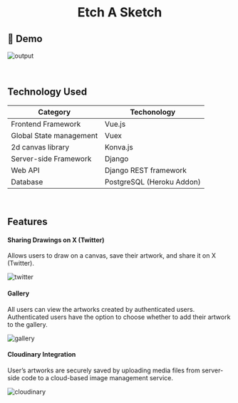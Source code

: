 <h1 align="center">
  Etch A Sketch
  <br>
</h1>

## 🎨 Demo

![output](https://github.com/Recursion-Group-K/sketch/assets/66197642/7cf50fb7-c1bc-44d5-9295-ac27421384b7)

<br>

## Technology Used

| Category | Techonology |
|---------------|----------------------|
| Frontend Framework        | Vue.js   |
| Global State management   | Vuex     |
| 2d canvas library |         Konva.js |
| Server-side Framework | Django       |
| Web API      | Django REST framework |
| Database | PostgreSQL (Heroku Addon) |

<br>

## Features

#### Sharing Drawings on X (Twitter)  
Allows users to draw on a canvas, save their artwork, and share it on X (Twitter).

![twitter](https://github.com/Recursion-Group-K/sketch/assets/66197642/74239dc8-3540-4097-bc7c-b02a898a1f9c)

#### Gallery 

All users can view the artworks created by authenticated users. Authenticated users have the option to choose whether to add their artwork to the gallery.

![gallery](https://github.com/Recursion-Group-K/sketch/assets/66197642/26265d58-5d17-4017-8796-c9fb628ecbe3)

#### Cloudinary Integration

User’s artworks are securely saved by uploading media files from server-side code to a cloud-based image management service.

![cloudinary](https://github.com/Recursion-Group-K/sketch/assets/66197642/dbedc4a9-d662-4956-8056-1bae60253ec1)
